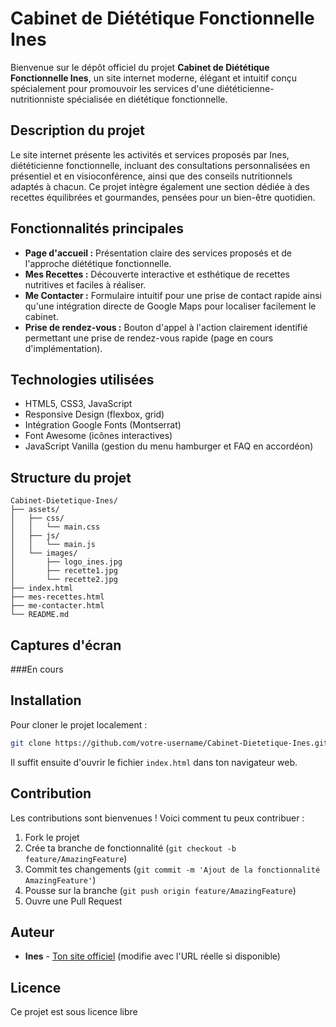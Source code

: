 # Cabinet de Diététique Fonctionnelle Ines

Bienvenue sur le dépôt officiel du projet **Cabinet de Diététique Fonctionnelle Ines**, un site internet moderne, élégant et intuitif conçu spécialement pour promouvoir les services d'une diététicienne-nutritionniste spécialisée en diététique fonctionnelle.

## Description du projet

Le site internet présente les activités et services proposés par Ines, diététicienne fonctionnelle, incluant des consultations personnalisées en présentiel et en visioconférence, ainsi que des conseils nutritionnels adaptés à chacun. Ce projet intègre également une section dédiée à des recettes équilibrées et gourmandes, pensées pour un bien-être quotidien.

## Fonctionnalités principales

- **Page d'accueil :** Présentation claire des services proposés et de l'approche diététique fonctionnelle.
- **Mes Recettes :** Découverte interactive et esthétique de recettes nutritives et faciles à réaliser.
- **Me Contacter :** Formulaire intuitif pour une prise de contact rapide ainsi qu'une intégration directe de Google Maps pour localiser facilement le cabinet.
- **Prise de rendez-vous :** Bouton d'appel à l'action clairement identifié permettant une prise de rendez-vous rapide (page en cours d'implémentation).

## Technologies utilisées

- HTML5, CSS3, JavaScript
- Responsive Design (flexbox, grid)
- Intégration Google Fonts (Montserrat)
- Font Awesome (icônes interactives)
- JavaScript Vanilla (gestion du menu hamburger et FAQ en accordéon)

## Structure du projet

```
Cabinet-Dietetique-Ines/
├── assets/
│   ├── css/
│   │   └── main.css
│   ├── js/
│   │   └── main.js
│   └── images/
│       ├── logo_ines.jpg
│       ├── recette1.jpg
│       └── recette2.jpg
├── index.html
├── mes-recettes.html
├── me-contacter.html
└── README.md
```

## Captures d'écran

###En cours 

## Installation

Pour cloner le projet localement :

```bash
git clone https://github.com/votre-username/Cabinet-Dietetique-Ines.git
```

Il suffit ensuite d'ouvrir le fichier `index.html` dans ton navigateur web.

## Contribution

Les contributions sont bienvenues ! Voici comment tu peux contribuer :

1. Fork le projet
2. Crée ta branche de fonctionnalité (`git checkout -b feature/AmazingFeature`)
3. Commit tes changements (`git commit -m 'Ajout de la fonctionnalité AmazingFeature'`)
4. Pousse sur la branche (`git push origin feature/AmazingFeature`)
5. Ouvre une Pull Request

## Auteur

- **Ines** - [Ton site officiel](https://www.cabinet-ines.fr) (modifie avec l'URL réelle si disponible)

## Licence

Ce projet est sous licence libre

